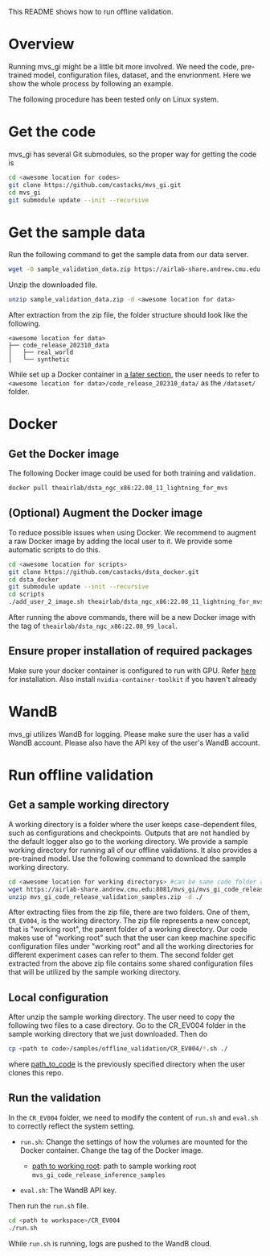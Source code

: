This README shows how to run offline validation.

# Overview

Running mvs_gi might be a little bit more involved. We need the code, pre-trained model, 
configuration files, dataset, and the envrionment. Here we show the whole process by following 
an example.

The following procedure has been tested only on Linux system. 

# Get the code

mvs_gi has several Git submodules, so the proper way for getting the code is

```bash
cd <awesome location for codes>
git clone https://github.com/castacks/mvs_gi.git
cd mvs_gi
git submodule update --init --recursive
```

# Get the sample data

Run the following command to get the sample data from our data server.

```bash
wget -O sample_validation_data.zip https://airlab-share.andrew.cmu.edu:8081/mvs_gi/code_release_202310_data.zip 
```

Unzip the downloaded file.


```bash
unzip sample_validation_data.zip -d <awesome location for data>
```

After extraction from the zip file, the folder structure should look like the following.

```
<awesome location for data>
├── code_release_202310_data
│   ├── real_world
│   └── synthetic
```

While set up a Docker container in [a later section](#run-the-validation), the user needs to refer to `<awesome location for data>/code_release_202310_data/` as the `/dataset/` folder.

# Docker

## Get the Docker image

The following Docker image could be used for both training and validation.

```bash
docker pull theairlab/dsta_ngc_x86:22.08_11_lightning_for_mvs
```

## (Optional) Augment the Docker image

To reduce possible issues when using Docker. We recommend to augment a raw Docker image by 
adding the local user to it. We provide some automatic scripts to do this.

```bash
cd <awesome location for scripts>
git clone https://github.com/castacks/dsta_docker.git
cd dsta_docker
git submodule update --init --recursive
cd scripts
./add_user_2_image.sh theairlab/dsta_ngc_x86:22.08_11_lightning_for_mvs theairlab/dsta_ngc_x86:22.08_99_local
```

After running the above commands, there will be a new Docker image with the tag of 
`theairlab/dsta_ngc_x86:22.08_99_local`.

## Ensure proper installation of required packages
Make sure your docker container is configured to run with GPU. Refer [here](https://docs.nvidia.com/datacenter/cloud-native/container-toolkit/1.14.3/install-guide.html) for installation. Also install `nvidia-container-toolkit` if you haven't already

# WandB

mvs_gi utilizes WandB for logging. Please make sure the user has a valid WandB account. Please also have the API key of the user's WandB account.

# Run offline validation

## Get a sample working directory

A working directory is a folder where the user keeps case-dependent files, such as configurations
and checkpoints. Outputs that are not handled by the default logger also go to the working
directory. We provide a sample working directory for running all of our offline validations. It also
provides a pre-trained model. Use the following command to download the sample working directory.

```bash
cd <awesome location for working directorys> #can be same code folder containing this repo (mvs_gi)
wget https://airlab-share.andrew.cmu.edu:8081/mvs_gi/mvs_gi_code_release_validation_samples.zip
unzip mvs_gi_code_release_validation_samples.zip -d ./
```

After extracting files from the zip file, there are two folders. One of them, `CR_EV004`, is the
working directory. The zip file represents a new concept, that is "working root", the parent folder
of a working directory. Our code makes use of "working root" such that the user can keep machine
specific configuration files under "working root" and all the working directories for different
experiment cases can refer to them. The second folder get extracted from the above zip file contains
some shared configuration files that will be utilized by the sample working directory.

## Local configuration

After unzip the sample working directory. The user need to copy the following two files to a case 
directory. Go to the CR_EV004 folder in the sample working directory that we just downloaded. Then do

```bash
cp <path to code>/samples/offline_validation/CR_EV004/*.sh ./
```

where [path_to_code](https://github.com/castacks/mvs_gi/tree/main/docs/offline_validation#get-the-code) is the previously specified directory when the user clones this repo.

## Run the validation

In the `CR_EV004` folder, we need to modify the content of `run.sh` and `eval.sh` to correctly 
reflect the system setting. 
- `run.sh`: Change the settings of how the volumes are mounted for the Docker container. Change the tag of the Docker image.
    - [path to working root](https://github.com/castacks/mvs_gi/tree/main/docs/offline_validation#get-a-sample-working-directory): path to sample working root `mvs_gi_code_release_inference_samples`

- `eval.sh`: The WandB API key.

 Then run the `run.sh` file.

```bash
cd <path to workspace>/CR_EV004
./run.sh
```

While `run.sh` is running, logs are pushed to the WandB cloud. 